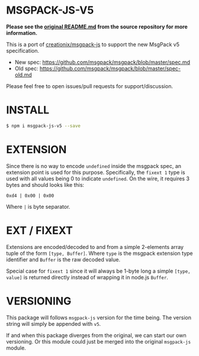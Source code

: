 # MSGPACK-JS-V5

**Please see the [original README.md][1] from the source repository for more
information.**

This is a port of [creationix/msgpack-js][0] to support the new MsgPack v5
specification.

* New spec: https://github.com/msgpack/msgpack/blob/master/spec.md
* Old spec: https://github.com/msgpack/msgpack/blob/master/spec-old.md

Please feel free to open issues/pull requests for support/discussion.

# INSTALL

```sh
$ npm i msgpack-js-v5 --save
```

# EXTENSION

Since there is no way to encode `undefined` inside the msgpack spec, an extension point is
used for this purpose. Specifically, the `fixext 1` type is used with all values being 0
to indicate `undefined`. On the wire, it requires 3 bytes and should looks like this:

```
0xd4 | 0x00 | 0x00
```

Where `|` is byte separator.

# EXT / FIXEXT

Extensions are encoded/decoded to and from a simple 2-elements array tuple of the form
`[type, Buffer]`. Where `type` is the msgpack extension type identifier and `Buffer` is
the raw decoded value.

Special case for `fixext 1` since it will always be 1-byte long a simple `[type, value]`
is returned directly instead of wrapping it in node.js `Buffer`.

# VERSIONING

This package will follows `msgpack-js` version for the time being. The version string will
simply be appended with `v5`.

If and when this package diverges from the original, we can start our own versioning. Or
this module could just be merged into the original `msgpack-js` module.

 [0]: https://github.com/creationix/msgpack-js
 [1]: https://github.com/creationix/msgpack-js/blob/master/README.markdown

